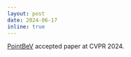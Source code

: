 ```yaml
---
layout: post
date: 2024-06-17
inline: true
---
```


[PointBeV](https://github.com/valeoai/PointBeV) accepted paper at CVPR 2024.